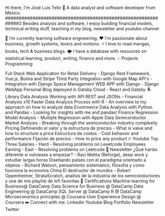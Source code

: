 Hi there, I'm José Luis Tello 👋
A data analyst and software developer from México.
#############################################################3
Besides analysis and software, I enjoy building financial models, technical writing stuff, teaching in my blog, newsletter and youtube channel

🌱 I’m currently learning software engineering.
❤️ I'm passionate about business, growth systems, levers and motions.
⚡ I love to read mangas, books, tech & business blogs.
🌩️ I have a database with resources on statistical learning, product, writing, finance and more.
💡 Projects
Programming

Full Stack Web Application for Retail Delivery - Django Rest Framework, Vue.js, Bulma and Stripe
Third Party Integration with Google Map API's - Integration with Django
Space Management WEB APP with Django - Django WebApp
Personal Blog deployed in Gatsby Cloud - React and Gatsby
🏝️ Library
Data Analysis
Working with API REST and JSONs - Financial Analysis x10 Faster
Data Analysis Process with R - An overview to my approach on how to analyze data
Ecommerce Data Analysis with Python and Pandas - Looking for insights with me and pandas!
Finance
Regression Model Analysis - Multiple Regression with Apple Data
Semiconductor Market Analysis - Breaking through the semiconductor industry complexity
Pricing
Definiendo el valor y la estructura de precios - What is value and how to structure a price
Estructura de costos - Cost behavior and performance
Fijación de precios - How to price any product
🔥 Youtube
Top Three Salaries - Hard - Resolving problems on Leeetcode
Employees Earning - East - Resolving problems on Leetcode
🌙 Newsletter
¿Qué harías diferente si volvieses a empezar? - Ravi Mehta (Reforge), deep work y estudiar largas horas
Diseñando países con el paradigma orientado a objetos - Richard Watson, pensamiento sistematico, filosofia y como funciona la economia China
El destructor de mundos - Robert Oppenheimer, StrataScratch, analisis de la industria de los semiconductores y una de mis playlist de lofi favoritas
📝 Certifications
Machine learning for Business@ DataCamp
Data Science for Business @ DataCamp
Data Engineering @ DataCamp
SQL Server @ DataCamp
R @ DataCamp
Microeconomics principles @ Coursera
User Experience Design @ Coursera
➡️ Connect with me:
Linkedin
Youtube
Blog
Portfolio
Newsletter
Twitter
